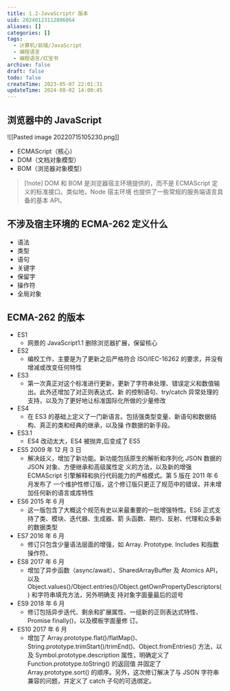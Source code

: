 ```yaml
---
title: 1.2-JavaScriptr 版本
uid: 20240123112806864
aliases: []
categories: []
tags:
  - 计算机/前端/JavaScript
  - 编程语言
  - 编程语言/红宝书
archive: false
draft: false
todo: false
createTime: 2023-05-07 22:01:31
updateTime: 2024-08-02 14:00:45
---
```


## 浏览器中的 JavaScript

![[Pasted image 20220715105230.png]]

- ECMAScript（核心）
- DOM（文档对象模型）
- BOM（浏览器对象模型）

> [!note] DOM 和 BOM 是浏览器宿主环境提供的，而不是 ECMAScript 定义的标准接口。类似地，Node 宿主环境
> 也提供了一些常规的服务端语言具备的基本 API。

## 不涉及宿主环境的 ECMA-262 定义什么

- 语法
- 类型
- 语句
- 关键字
- 保留字
- 操作符
- 全局对象

## ECMA-262 的版本

- ES1
  - 网景的 JavaScript1.1 删除浏览器扩展，保留核心
- ES2
  - 编校工作，主要是为了更新之后严格符合 ISO/IEC-16262 的要求，并没有增减或改变任何特性
- ES3
  - 第一次真正对这个标准进行更新，更新了字符串处理、错误定义和数值输出。此外还增加了对正则表达式、新
    的控制语句、try/catch 异常处理的支持，以及为了更好地让标准国际化所做的少量修改
- ES4
  - 在 ES3 的基础上定义了一门新语言。包括强类型变量、新语句和数据结构、真正的类和经典的继承，以及操
    作数据的新手段。
- ES3.1
  - ES4 改动太大，ES4 被抛弃,后变成了 ES5
- ES5 2009 年 12 月 3 日
  - 解决歧义，增加了新功能。新功能包括原生的解析和序列化 JSON 数据的 JSON 对象、方便继承和高级属性定
    义的方法，以及新的增强 ECMAScript 引擎解释和执行代码能力的严格模式。第 5 版在 2011 年 6 月发布了
    一个维护性修订版，这个修订版只更正了规范中的错误，并未增加任何新的语言或库特性
- ES6 2015 年 6 月
  - 这一版包含了大概这个规范有史以来最重要的一批增强特性。ES6 正式支持了类、模块、迭代器、生成器、箭
    头函数、期约、反射、代理和众多新的数据类型
- ES7 2016 年 6 月
  - 修订只包含少量语法层面的增强，如 Array. Prototype. Includes 和指数操作符。
- ES8 2017 年 6 月
  - 增加了异步函数（async/await）、SharedArrayBuffer 及 Atomics API，以及
    Object.values()/Object.entries()/Object.getOwnPropertyDescriptors() 和字符串填充方法，另外明确支
    持对象字面量最后的逗号
- ES9 2018 年 6 月
  - 修订包括异步迭代、剩余和扩展属性、一组新的正则表达式特性、Promise finally()，以及模板字面量修
    订。
- ES10 2017 年 6 月
  - 增加了
    Array.prototype.flat()/flatMap()、String.prototype.trimStart()/trimEnd()、Object.fromEntries()
    方法，以及 Symbol.prototype.description 属性，明确定义了 Function.prototype.toString() 的返回值
    并固定了 Array.prototype.sort() 的顺序。另外，这次修订解决了与 JSON 字符串兼容的问题，并定义了
    catch 子句的可选绑定。
